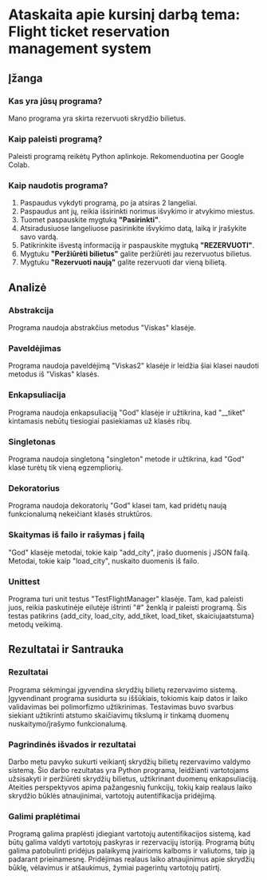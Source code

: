# Ataskaita apie kursinį darbą tema: Flight ticket reservation management system

## Įžanga
### Kas yra jūsų programa?
Mano programa yra skirta rezervuoti skrydžio bilietus.

### Kaip paleisti programą?
Paleisti programą reikėtų Python aplinkoje. Rekomenduotina per Google Colab.

### Kaip naudotis programa?
1. Paspaudus vykdyti programą, po ja atsiras 2 langeliai.
2. Paspaudus ant jų, reikia išsirinkti norimus išvykimo ir atvykimo miestus.
3. Tuomet paspauskite mygtuką **"Pasirinkti"**.
4. Atsiradusiuose langeliuose pasirinkite išvykimo datą, laiką ir įrašykite savo vardą.
5. Patikrinkite išvestą informaciją ir paspauskite mygtuką **"REZERVUOTI"**.
6. Mygtuku **"Peržiūrėti bilietus"** galite peržiūrėti jau rezervuotus bilietus.
7. Mygtuku **"Rezervuoti naują"** galite rezervuoti dar vieną bilietą.

## Analizė

### Abstrakcija
Programa naudoja abstrakčius metodus "Viskas" klasėje.

### Paveldėjimas
Programa naudoja paveldėjimą "Viskas2" klasėje ir leidžia šiai klasei naudoti metodus iš "Viskas" klasės.

### Enkapsuliacija
Programa naudoja enkapsuliaciją "God" klasėje ir užtikrina, kad "__tiket" kintamasis nebūtų tiesiogiai pasiekiamas už klasės ribų.

### Singletonas
Programa naudoja singletoną "singleton" metode ir užtikrina, kad "God" klasė turėtų tik vieną egzempliorių.

### Dekoratorius
Programa naudoja dekoratorių "God" klasei tam, kad pridėtų naują funkcionalumą nekeičiant klasės struktūros.

### Skaitymas iš failo ir rašymas į failą
"God" klasėje metodai, tokie kaip "add_city", įrašo duomenis į JSON failą. Metodai, tokie kaip "load_city", nuskaito duomenis iš failo.

### Unittest
Programa turi unit testus "TestFlightManager" klasėje. Tam, kad paleisti juos, reikia paskutinėje eilutėje ištrinti "#" ženklą ir paleisti programą. Šis testas patikrins {add_city, load_city, add_tiket, load_tiket, skaiciujaatstuma} metodų veikimą.

## Rezultatai ir Santrauka

### Rezultatai
Programa sėkmingai įgyvendina skrydžių bilietų rezervavimo sistemą.
Įgyvendinant programa susidurta su iššūkiais, tokiomis kaip datos ir laiko validavimas bei polimorfizmo užtikrinimas.
Testavimas buvo svarbus siekiant užtikrinti atstumo skaičiavimų tikslumą ir tinkamą duomenų nuskaitymo/įrašymo funkcionalumą.

### Pagrindinės išvados ir rezultatai
Darbo metu pavyko sukurti veikiantį skrydžių bilietų rezervavimo valdymo sistemą.
Šio darbo rezultatas yra Python programa, leidžianti vartotojams užsisakyti ir peržiūrėti skrydžių bilietus, užtikrinant duomenų enkapsuliaciją.
Ateities perspektyvos apima pažangesnių funkcijų, tokių kaip realaus laiko skrydžio būklės atnaujinimai, vartotojų autentifikacija pridėjimą.

### Galimi praplėtimai
Programą galima praplėsti įdiegiant vartotojų autentifikacijos sistemą, kad būtų galima valdyti vartotojų paskyras ir rezervacijų istoriją.
Programą būtų galima patobulinti pridėjus palaikymą įvairioms kalboms ir valiutoms, taip ją padarant prieinamesnę.
Pridėjimas realaus laiko atnaujinimus apie skrydžių būklę, vėlavimus ir atšaukimus, žymiai pagerintų vartotojų patirtį.
